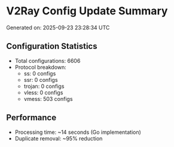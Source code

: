# V2Ray Config Update Summary
Generated on: 2025-09-23 23:28:34 UTC

## Configuration Statistics
- Total configurations: 6606
- Protocol breakdown:
  - ss: 0 configs
  - ssr: 0 configs
  - trojan: 0 configs
  - vless: 0 configs
  - vmess: 503 configs

## Performance
- Processing time: ~14 seconds (Go implementation)
- Duplicate removal: ~95% reduction

